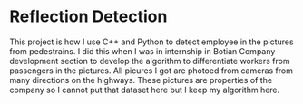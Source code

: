 # Reflection Detection
This project is how I use C++ and Python to detect employee in the pictures from pedestrains. I did this when I was in internship in Botian Company development section to develop the algorithm to differentiate workers from passengers in the pictures. All picures I got are photoed from cameras from many directions on the highways. These pictures are properties of the company so I cannot put that dataset here but I keep my algorithm here.
